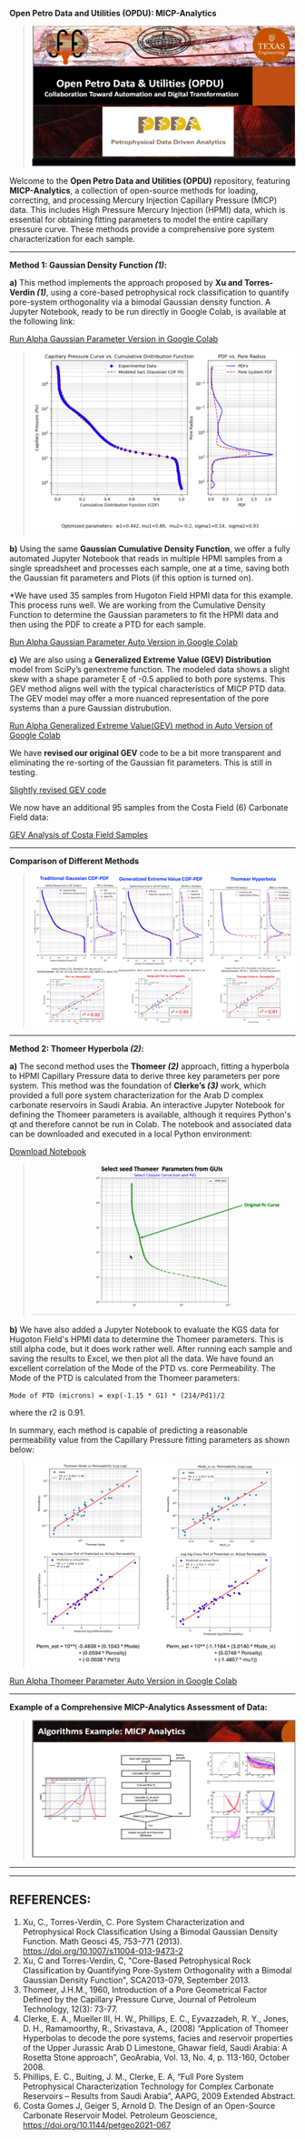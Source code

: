 **Open Petro Data and Utilities (OPDU): MICP-Analytics**

>![image](OPDU.png)

Welcome to the **Open Petro Data and Utilities (OPDU)** repository, featuring **MICP-Analytics**, a collection of open-source methods for loading, correcting, and processing Mercury Injection Capillary Pressure (MICP) data. This includes High Pressure Mercury Injection (HPMI) data, which is essential for obtaining fitting parameters to model the entire capillary pressure curve. These methods provide a comprehensive pore system characterization for each sample.


---
**Method 1: Gaussian Density Function *(1)*:**

**a)** This method implements the approach proposed by **Xu and Torres-Verdin *(1)***, using a core-based petrophysical rock classification to quantify pore-system orthogonality via a bimodal Gaussian density function. A Jupyter Notebook, ready to be run directly in Google Colab, is available at the following link:

[Run Alpha Gaussian Parameter Version in Google Colab](https://github.com/PDDA-OPDU/MICP-Analytics/blob/main/Gaussian_Clerke_Spreadsheet/Panel_Bvocc_ver6_GitHub_colab_GEV_CDF.ipynb)

>![image](Gaussian_CDF_PDF.png)

**b)** Using the same **Gaussian Cumulative Density Function**, we offer a fully automated Jupyter Notebook that reads in multiple HPMI samples from a single spreadsheet and processes each sample, one at a time, saving both the Gaussian fit parameters and Plots (if this option is turned on).

*We have used 35 samples from Hugoton Field HPMI data for this example. This process runs well. We are working from the Cumulative Density Function to determine the Gaussian parameters to fit the HPMI data and then using the PDF to create a PTD for each sample.

[Run Alpha Gaussian Parameter Auto Version in Google Colab](https://github.com/PDDA-OPDU/MICP-Analytics/blob/main/Gaussian_KGS_Data_CDF_PDF/CDF_PDF_Distributions_KGS_data.ipynb)


**c)** We are also using a **Generalized Extreme Value (GEV) Distribution** model from SciPy’s genextreme function. The modeled data shows a slight skew with a shape parameter ξ of -0.5 applied to both pore systems. This GEV method aligns well with the typical characteristics of MICP PTD data. The GEV model may offer a more nuanced representation of the pore systems than a pure Gaussian distrubution. 

[Run Alpha Generalized Extreme Value(GEV) method in Auto Version of Google Colab](https://github.com/PDDA-OPDU/MICP-Analytics/blob/main/Gaussian_GenExtremeValues_CDF_PDF/GenExtremeValue_CDF_PDF_distributions.ipynb)

We have **revised our original GEV** code to be a bit more transparent and eliminating the re-sorting of the Gaussian fit parameters. This is still in testing. 

[Slightly revised GEV code](https://github.com/PDDA-OPDU/MICP-Analytics/blob/main/Gaussian_GEV_CDF_PDF_nosort/GenExtremeValue_CDF_PDF_distributions_nosort.ipynb)

We now have an additional 95 samples from the Costa Field (6) Carbonate Field data:

[GEV Analysis of Costa Field Samples](https://github.com/PDDA-OPDU/MICP-Analytics/blob/main/Gaussian_GEV_CDF_PDF_nosort_Costa/GenExtremeValue_CDF_PDF_distributions_nosort_Costa.ipynb)

---
**Comparison of Different Methods**

>![image](Gaussian_GEV_CDF_PDF_Thomeer.png)


---
**Method 2: Thomeer Hyperbola *(2)*:**

**a)** The second method uses the **Thomeer *(2)*** approach, fitting a hyperbola to HPMI Capillary Pressure data to derive three key parameters per pore system. This method was the foundation of **Clerke’s *(3)*** work, which provided a full pore system characterization for the Arab D complex carbonate reservoirs in Saudi Arabia. An interactive Jupyter Notebook for defining the Thomeer parameters is available, although it requires Python's qt and therefore cannot be run in Colab. The notebook and associated data can be downloaded and executed in a local Python environment:

[Download Notebook](https://github.com/PDDA-OPDU/MICP-Analytics/blob/main/Thomeer_from_Clerke_spreadsheet/Thomeer_from_Pc_curve_fit_auto-use-picks-Auto-Put_on_GitHub_read_Edspreadsheet_ver2.ipynb)

>![image](Thomeer_Parameter_fitting.gif)

**b)** We have also added a Jupyter Notebook to evaluate the KGS data for Hugoton Field's HPMI data to determine the Thomeer parameters. This is still alpha code, but it does work rather well. After running each sample and saving the results to Excel, we then plot all the data. We have found an excellent correlation of the Mode of the PTD vs. core Permeability. The Mode of the PTD is calculated from the Thomeer parameters:

    Mode of PTD (microns) = exp(-1.15 * G1) * (214/Pd1)/2

where the r2 is 0.91.

In summary, each method is capable of predicting a reasonable permeability value from the Capillary Pressure fitting parameters as shown below:

>![image](Mode_Perm.png)

[Run Alpha Thomeer Parameter Auto Version in Google Colab](https://github.com/PDDA-OPDU/MICP-Analytics/blob/main/Thomeer_Param_from_KGS_Data/Panel_Bvocc_Thomeer_Parameters_optimization_read_KGS_ver3.ipynb)

---
**Example of a Comprehensive MICP-Analytics Assessment of Data:**

>![image2](MICP.png)



---
---
## REFERENCES:
1.  Xu, C., Torres-Verdín, C. Pore System Characterization and Petrophysical Rock Classification Using a Bimodal Gaussian Density Function. Math Geosci 45, 753–771 (2013). https://doi.org/10.1007/s11004-013-9473-2
2.  Xu, C and Torres-Verdin, C, "Core-Based Petrophysical Rock Classification by Quantifying Pore-System Orthogonality with a Bimodal Gaussian Density Function", SCA2013-079, September 2013.
3.  Thomeer, J.H.M., 1960, Introduction of a Pore Geometrical Factor Defined by the Capillary Pressure Curve, Journal of Petroleum Technology, 12(3): 73-77.
4.  Clerke, E. A., Mueller III, H. W., Phillips, E. C., Eyvazzadeh, R. Y., Jones, D. H., Ramamoorthy, R., Srivastava, A., (2008) “Application of Thomeer Hyperbolas to decode the pore systems, facies and reservoir properties of the Upper Jurassic Arab D Limestone, Ghawar field, Saudi Arabia: A Rosetta Stone approach”, GeoArabia, Vol. 13, No. 4, p. 113-160, October 2008.
5.  Phillips, E. C., Buiting, J. M., Clerke, E. A, “Full Pore System Petrophysical Characterization Technology for Complex Carbonate Reservoirs – Results from Saudi Arabia”, AAPG, 2009 Extended Abstract.
6. Costa Gomes J, Geiger S, Arnold D. The Design of an Open-Source Carbonate Reservoir Model. Petroleum Geoscience, https://doi.org/10.1144/petgeo2021-067
